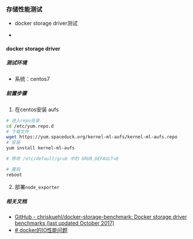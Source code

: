 ### 存储性能测试

- docker storage driver测试

- 

#### docker storage driver

##### 测试环境

- 系统：centos7

##### 前置步骤

1. 在centos安装 aufs

```bash
# 进入repo目录
cd /etc/yum.repo.d
# 下载文件
wget https://yum.spaceduck.org/kernel-ml-aufs/kernel-ml-aufs.repo
# 安装
yum install kernel-ml-aufs 

# 修改 /etc/default/grub 中的 GRUB_DEFAULT=0

# 重启
reboot
```

2. 部署`node_exporter`

##### 相关文档

- [GitHub - chriskuehl/docker-storage-benchmark: Docker storage driver benchmarks (last updated October 2017)](https://github.com/chriskuehl/docker-storage-benchmark)
- [# docker的IO性能问题](https://zhuanlan.zhihu.com/p/410909793)
